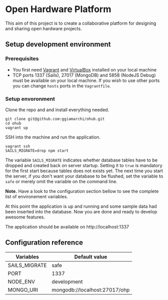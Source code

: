 # Open Hardware Platform

This aim of this project is to create a collaborative platform for designing and sharing open hardware
projects.

## Setup development environment

### Prerequisites

* You first need [Vagrant](https://www.vagrantup.com/) and [VirtualBox](https://www.virtualbox.org/) installed
  on your local machine
* TCP ports 1337 (Sails), 27017 (MongoDB) and 5858 (NodeJS Debug) must be available on your local machine. If you
  wish to use other ports you can change `hosts` ports in the `Vagrantfile`.

### Setup envoronment

Clone the repo and and install everything needed.

```
git clone git@github.com:ggiamarchi/ohub.git
cd ohub
vagrant up
```

SSH into the machine and run the application.

```
vagrant ssh
SAILS_MIGRATE=drop npm start
```

The variable `SAILS_MIGRATE` indicates whether database tables have to be dropped and created back on server
startup. Setting it to `true` is mandatory for the first start because tables does not exists yet. The next time
you start the server, if you don't want your database to be flushed, set the variable to `safe` or merely omit
the variable on the command line.

__Note.__ Have a look to the configuration section bellow to see the complete list of environement variables.

At this point the application is up and running and some sample data had been inserted into the database. Now
you are done and ready to develop awesome features.

The application should be available on http://localhost:1337

## Configuration reference

Variables      | Default value
---------------|----------------------------------
SAILS_MIGRATE  | safe
PORT           | 1337
NODE_ENV       | development
MONGO_URI      | mongodb://localhost:27017/ohp
